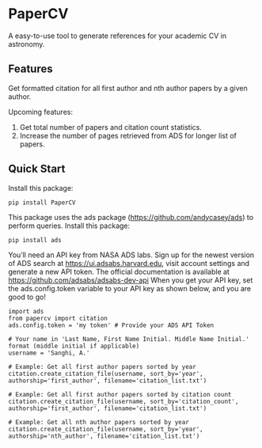 # PaperCV
A easy-to-use tool to generate references for your academic CV in astronomy.

## Features
Get formatted citation for all first author and nth author papers by a given author.

Upcoming features:
1. Get total number of papers and citation count statistics.
2. Increase the number of pages retrieved from ADS for longer list of papers. 

## Quick Start
Install this package:
   
    pip install PaperCV
    
This package uses the ads package (https://github.com/andycasey/ads) to perform queries. Install this package:

    pip install ads
                
You’ll need an API key from NASA ADS labs. Sign up for the newest version of ADS search at https://ui.adsabs.harvard.edu, visit account settings and generate a new API token. The official documentation is available at https://github.com/adsabs/adsabs-dev-api
When you get your API key, set the ads.config.token variable to your API key as shown below, and you are good to go!
        
    import ads
    from papercv import citation
    ads.config.token = 'my token' # Provide your ADS API Token
        
    # Your name in 'Last Name, First Name Initial. Middle Name Initial.' format (middle initial if applicable)
    username = 'Sanghi, A.' 
    
    # Example: Get all first author papers sorted by year
    citation.create_citation_file(username, sort_by='year', authorship='first_author', filename='citation_list.txt')
    
    # Example: Get all first author papers sorted by citation count
    citation.create_citation_file(username, sort_by='citation_count', authorship='first_author', filename='citation_list.txt')
    
    # Example: Get all nth author papers sorted by year
    citation.create_citation_file(username, sort_by='year', authorship='nth_author', filename='citation_list.txt')

